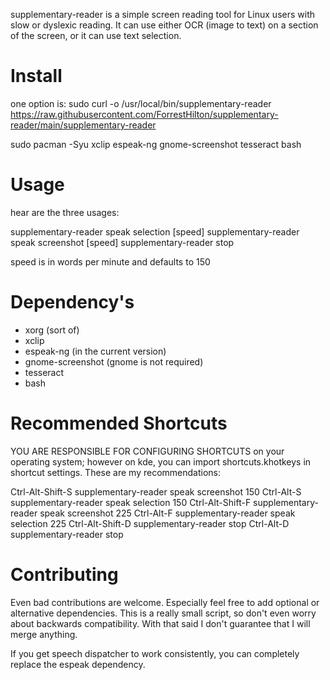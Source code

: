 supplementary-reader is a simple screen reading tool for Linux users with slow or dyslexic reading. It can use either OCR (image to text) on a section of the screen, or it can use text selection. 


# Install #

one option is:
sudo curl -o /usr/local/bin/supplementary-reader https://raw.githubusercontent.com/ForrestHilton/supplementary-reader/main/supplementary-reader 

sudo pacman -Syu xclip espeak-ng gnome-screenshot tesseract bash

# Usage #
hear are the three usages: 

supplementary-reader speak selection [speed]
supplementary-reader speak screenshot [speed]
supplementary-reader stop

speed is in words per minute and defaults to 150

# Dependency's #

* xorg (sort of)
* xclip
* espeak-ng (in the current version)
* gnome-screenshot (gnome is not required)
* tesseract
* bash

# Recommended Shortcuts #

YOU ARE RESPONSIBLE FOR CONFIGURING SHORTCUTS on your operating system; however on kde, you can import shortcuts.khotkeys in shortcut settings. These are my recommendations:

Ctrl-Alt-Shift-S      supplementary-reader speak screenshot 150
Ctrl-Alt-S            supplementary-reader speak selection 150
Ctrl-Alt-Shift-F      supplementary-reader speak screenshot 225
Ctrl-Alt-F            supplementary-reader speak selection 225
Ctrl-Alt-Shift-D      supplementary-reader stop
Ctrl-Alt-D            supplementary-reader stop

# Contributing #

Even bad contributions are welcome. Especially feel free to add optional or alternative dependencies. This is a really small script, so don't even worry about backwards compatibility. With that said I don't guarantee that I will merge anything. 

If you get speech dispatcher to work consistently, you can completely replace the espeak dependency.

